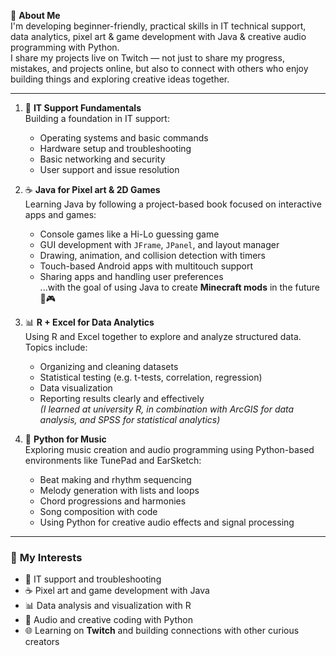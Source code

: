 👋 **About Me**  
I'm developing beginner-friendly, practical skills in IT technical support, data analytics, pixel art & game development with Java & creative audio programming with Python.  
I share my projects live on Twitch — not just to share my progress, mistakes, and projects online, but also to connect with others who enjoy building things and exploring creative ideas together.

---

1. 🔧 **IT Support Fundamentals**  
   Building a foundation in IT support:  
   - Operating systems and basic commands  
   - Hardware setup and troubleshooting  
   - Basic networking and security  
   - User support and issue resolution

2. ☕ **Java for Pixel art & 2D Games**  
   Learning Java by following a project-based book focused on interactive apps and games:  
   - Console games like a Hi-Lo guessing game  
   - GUI development with `JFrame`, `JPanel`, and layout manager  
   - Drawing, animation, and collision detection with timers  
   - Touch-based Android apps with multitouch support  
   - Sharing apps and handling user preferences  
   ...with the goal of using Java to create **Minecraft mods** in the future 🧱🎮

3. 📊 **R + Excel for Data Analytics**  
   Using R and Excel together to explore and analyze structured data.  
   Topics include:  
   - Organizing and cleaning datasets  
   - Statistical testing (e.g. t-tests, correlation, regression)  
   - Data visualization  
   - Reporting results clearly and effectively  
   *(I learned at university R, in combination with ArcGIS for data analysis, and SPSS for statistical analytics)*

5. 🐍 **Python for Music**  
   Exploring music creation and audio programming using Python-based environments like TunePad and EarSketch:  
   - Beat making and rhythm sequencing  
   - Melody generation with lists and loops  
   - Chord progressions and harmonies  
   - Song composition with code  
   - Using Python for creative audio effects and signal processing

---

### 💪 **My Interests**  
- 🔧 IT support and troubleshooting 
- ☕ Pixel art and game development with Java
- 📊 Data analysis and visualization with R
- 🐍 Audio and creative coding with Python 
- 🌐 Learning on **Twitch** and building connections with other curious creators
